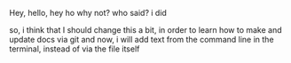 Hey, hello, hey ho
why not?
who said?
i did

so, i think that I should change this a bit, in order to learn how to make and update docs via git
and now, i will add text from the command line in the terminal, instead of via the file itself
